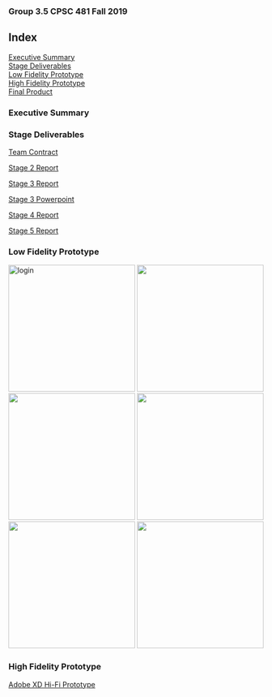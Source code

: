 ### Group 3.5 CPSC 481 Fall 2019

## Index
<section>
  <nav id="nav">
      <a href="#Exec">Executive Summary</a><br/>
      <a href="#Deliverables">Stage Deliverables</a><br/>
      <a href="#Lo-Fi">Low Fidelity Prototype</a><br/>
      <a href="#Hi-Fi">High Fidelity Prototype</a><br/>
      <a href="#Final">Final Product</a><br/>
      
  </nav>
</section>

<section id="Exec">
  <h3>Executive Summary</h3>
</section> 

<section id="Deliverables">
  <h3>Stage Deliverables</h3>
   <a href="https://colin-lacey.github.io/UofC-Mingle/pdf/TeamContract.pdf">Team Contract</a><br/>

   <a href="https://colin-lacey.github.io/UofC-Mingle/pdf/report.pdf">Stage 2 Report</a><br/>

   <a href="https://colin-lacey.github.io/UofC-Mingle/pdf/report3.pdf">Stage 3 Report</a><br/>
 
   <a href="https://colin-lacey.github.io/UofC-Mingle/pdf/ppt3.pptx">Stage 3 Powerpoint</a><br/>
 
   <a href="https://colin-lacey.github.io/UofC-Mingle/pdf/report4.pdf">Stage 4 Report</a><br/>
 
   <a href="https://colin-lacey.github.io/UofC-Mingle/pdf/report5.pdf">Stage 5 Report</a><br/>
</section> 


<section id="Lo-Fi">
  <h3>Low Fidelity Prototype</h3>
  <img src="https://colin-lacey.github.io/UofC-Mingle/images/login.jpg" width="250" alt="login">
  <img src="https://colin-lacey.github.io/UofC-Mingle/images/categories.jpg" width="250" alt="">
  <img src="https://colin-lacey.github.io/UofC-Mingle/images/scroll.jpg" width="250" alt="">
  <img src="https://colin-lacey.github.io/UofC-Mingle/images/clublisting.jpg" width="250" alt="">
  <img src="https://colin-lacey.github.io/UofC-Mingle/images/clubpage.jpg" width="250" alt="">
  <img src="https://colin-lacey.github.io/UofC-Mingle/images/map.jpg" width="250" alt="">
 </section>
<section id="Hi-Fi">
  <h3>High Fidelity Prototype</h3>
  <a href="https://colin-lacey.github.io/UofC-Mingle/pdf/report.pdf">Adobe XD Hi-Fi Prototype</a>
  

  

</section>

